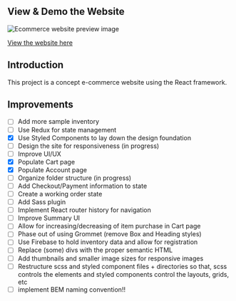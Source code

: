 ## View & Demo the Website

![Ecommerce website preview image](https://user-images.githubusercontent.com/26034240/58507440-a6582880-8146-11e9-8d43-94c5380ace76.png)

[View the website here](https://mystifying-wiles-edfffa.netlify.com/)

## Introduction

This project is a concept e-commerce website using the React framework.

## Improvements

- [ ] Add more sample inventory
- [ ] Use Redux for state management	
- [x] Use Styled Components to lay down the design foundation
- [ ] Design the site for responsiveness (in progress)
- [ ] Improve UI/UX	
- [x] Populate Cart page	
- [x] Populate Account page	
- [ ] Organize folder structure	 (in progress)
- [ ] Add Checkout/Payment information to state	
- [ ] Create a working order state	
- [ ] Add Sass plugin	
- [ ] Implement React router history for navigation
- [ ] Improve Summary UI	
- [ ] Allow for increasing/decreasing of item purchase in Cart page	
- [ ] Phase out of using Grommet (remove Box and Heading styles)
- [ ] Use Firebase to hold inventory data and allow for registration
- [ ] Replace (some) divs with the proper semantic HTML
- [ ] Add thumbnails and smaller image sizes for responsive images 
- [ ] Restructure scss and styled component files + directories so that, scss controls the elements and styled components control the layouts, grids, etc
- [ ] implement BEM naming convention!!
